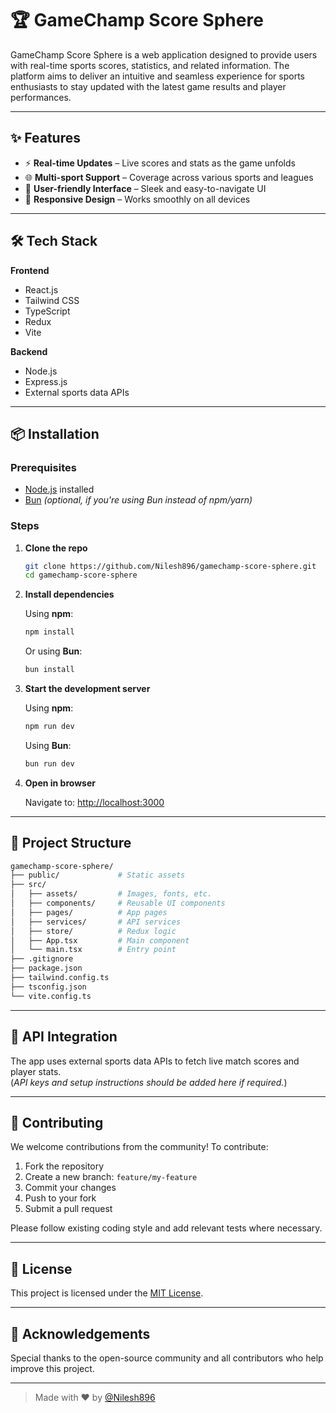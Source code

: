 # 🏆 GameChamp Score Sphere

GameChamp Score Sphere is a web application designed to provide users with real-time sports scores, statistics, and related information. The platform aims to deliver an intuitive and seamless experience for sports enthusiasts to stay updated with the latest game results and player performances.

---

## ✨ Features

- ⚡ **Real-time Updates** – Live scores and stats as the game unfolds  
- 🌐 **Multi-sport Support** – Coverage across various sports and leagues  
- 🧱 **User-friendly Interface** – Sleek and easy-to-navigate UI  
- 📱 **Responsive Design** – Works smoothly on all devices  

---

## 🛠️ Tech Stack

**Frontend**  
- React.js  
- Tailwind CSS  
- TypeScript  
- Redux  
- Vite  

**Backend**  
- Node.js  
- Express.js  
- External sports data APIs  

---

## 📦 Installation

### Prerequisites

- [Node.js](https://nodejs.org/) installed  
- [Bun](https://bun.sh/) *(optional, if you're using Bun instead of npm/yarn)*  

### Steps

1. **Clone the repo**

   ```bash
   git clone https://github.com/Nilesh896/gamechamp-score-sphere.git
   cd gamechamp-score-sphere
   ```

2. **Install dependencies**

   Using **npm**:
   ```bash
   npm install
   ```

   Or using **Bun**:
   ```bash
   bun install
   ```

3. **Start the development server**

   Using **npm**:
   ```bash
   npm run dev
   ```

   Using **Bun**:
   ```bash
   bun run dev
   ```

4. **Open in browser**

   Navigate to: [http://localhost:3000](http://localhost:3000)

---

## 🧾 Project Structure

```bash
gamechamp-score-sphere/
├── public/             # Static assets
├── src/
│   ├── assets/         # Images, fonts, etc.
│   ├── components/     # Reusable UI components
│   ├── pages/          # App pages
│   ├── services/       # API services
│   ├── store/          # Redux logic
│   ├── App.tsx         # Main component
│   └── main.tsx        # Entry point
├── .gitignore
├── package.json
├── tailwind.config.ts
├── tsconfig.json
└── vite.config.ts
```

---

## 📅 API Integration

The app uses external sports data APIs to fetch live match scores and player stats.  
(*API keys and setup instructions should be added here if required.*)

---

## 🤝 Contributing

We welcome contributions from the community! To contribute:

1. Fork the repository  
2. Create a new branch: `feature/my-feature`  
3. Commit your changes  
4. Push to your fork  
5. Submit a pull request  

Please follow existing coding style and add relevant tests where necessary.

---

## 📄 License

This project is licensed under the [MIT License](LICENSE).

---

## 🙏 Acknowledgements

Special thanks to the open-source community and all contributors who help improve this project.

---

> Made with ❤️ by [@Nilesh896](https://github.com/Nilesh896)

